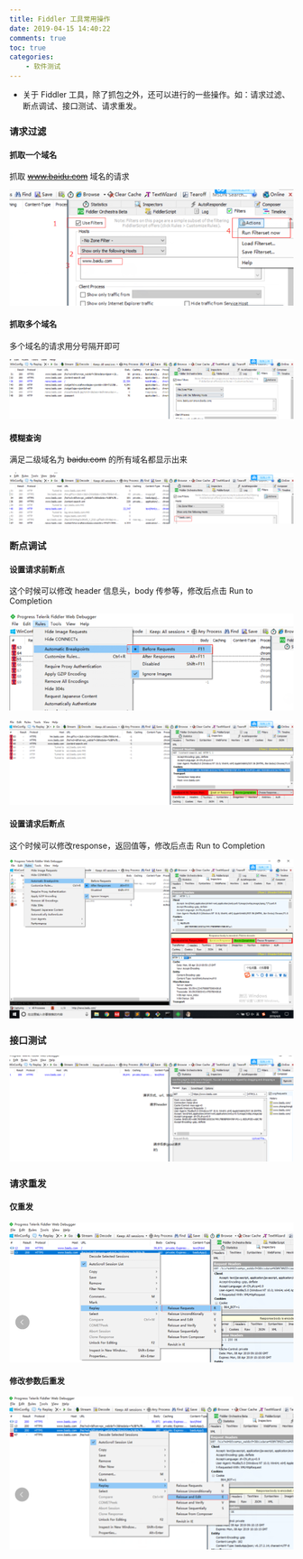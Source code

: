 ```yaml
---
title: Fiddler 工具常用操作
date: 2019-04-15 14:40:22
comments: true
toc: true
categories:
	- 软件测试
---
```


* 关于 Fiddler 工具，除了抓包之外，还可以进行的一些操作。如：请求过滤、断点调试、接口测试、请求重发。

<!--more-->

### 请求过滤

#### 抓取一个域名

抓取 ~~www.baidu.com~~ 域名的请求

![](/uploads/201904/fiddlerguolv.png)

#### 抓取多个域名 

多个域名的请求用分号隔开即可

![](/uploads/201904/fiddlerguolv2.png)

#### 模糊查询

满足二级域名为 ~~baidu.com~~ 的所有域名都显示出来

![](/uploads/201904/fiddlerguolv3.png)

### 断点调试

#### 设置请求前断点

这个时候可以修改 header 信息头，body 传参等，修改后点击 Run to Completion

![](/uploads/201904/fiddlerduandianbefore.png)

![](/uploads/201904/fiddlerqingqiuqian.png)

#### 设置请求后断点

这个时候可以修改response，返回值等，修改后点击 Run to Completion

![](/uploads/201904/fiddlerduandianafter.png)

### 接口测试

![](/uploads/201904/fiddlerzhuanbao.png)

### 请求重发

#### 仅重发

![](/uploads/201904/fiddlerchongfa.png)

#### 修改参数后重发

![](/uploads/201904/fiddlerchongfaxiugaihou.png)